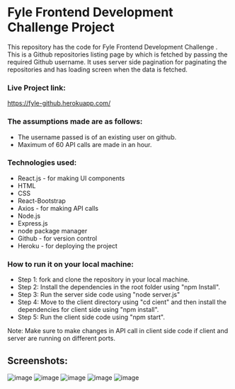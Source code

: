 
# Fyle Frontend Development Challenge Project

This repository has the code for Fyle Frontend Development Challenge
. This is a Github repositories listing page by which is fetched by passing the required Github username. It uses server side pagination for paginating the repositories and has loading screen when the data is fetched.

### Live Project link: 
https://fyle-github.herokuapp.com/

### The assumptions made are as follows:

* The username passed is of an existing user on github.
* Maximum  of 60 API calls are made in an hour.

### Technologies used:

* React.js - for making UI components
* HTML
* CSS
* React-Bootstrap
* Axios - for making API calls
* Node.js
* Express.js
* node package manager
* Github - for version control
* Heroku - for deploying the project

### How to run it on your local machine:
* Step 1: fork and clone the repository in your local machine.
* Step 2: Install the dependencies in the root folder using "npm Install".
* Step 3: Run the server side code using "node server.js" 
* Step 4: Move to the client directory using "cd cient" and then install the dependencies for client side using "npm install".
* Step 5: Run the client side code using "npm start".

Note: Make sure to make changes in API call in client side code if client and server are running on different ports.

## Screenshots:

![image](https://user-images.githubusercontent.com/63896969/170258224-c1175025-4350-4445-a7f9-19afb94b7f57.png)
![image](https://user-images.githubusercontent.com/63896969/170258361-ef26e6d6-28da-42dc-8064-6ae080a53d76.png)
![image](https://user-images.githubusercontent.com/63896969/170258687-6cf6465d-ebc4-4f73-96fc-b294fd9441c0.png)
![image](https://user-images.githubusercontent.com/63896969/170258720-6614eab5-05ee-43d3-b087-f2173af166d5.png)
![image](https://user-images.githubusercontent.com/63896969/170258797-4015a060-77e0-4d74-8cc5-3d38889cb27c.png)


